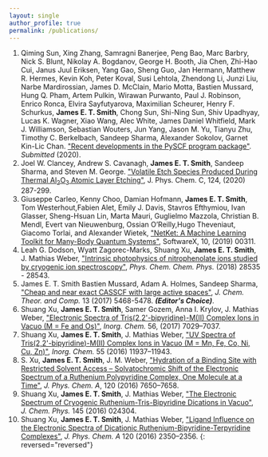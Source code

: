 ```yaml
---
layout: single
author_profile: true
permalink: /publications/
---
```


1. Qiming Sun, Xing Zhang, Samragni Banerjee, Peng Bao, Marc Barbry, Nick S. Blunt, Nikolay A. Bogdanov, George H. Booth, Jia Chen, Zhi-Hao Cui, Janus Juul Eriksen, Yang Gao, Sheng Guo, Jan Hermann, Matthew R. Hermes, Kevin Koh, Peter Koval, Susi Lehtola, Zhendong Li, Junzi Liu, Narbe Mardirossian, James D. McClain, Mario Motta, Bastien Mussard, Hung Q. Pham, Artem Pulkin, Wirawan Purwanto, Paul J. Robinson, Enrico Ronca, Elvira Sayfutyarova, Maximilian Scheurer, Henry F. Schurkus, <b>James E. T. Smith</b>, Chong Sun, Shi-Ning Sun, Shiv Upadhyay, Lucas K. Wagner, Xiao Wang, Alec White, James Daniel Whitfield, Mark J. Williamson, Sebastian Wouters, Jun Yang, Jason M. Yu, Tianyu Zhu, Timothy C. Berkelbach, Sandeep Sharma, Alexander Sokolov, Garnet Kin-Lic Chan. <a href="https://arxiv.org/abs/2002.12531">"Recent developments in the PySCF program package"</a>. <i>Submitted</i> (2020).
2. Joel W. Clancey, Andrew S. Cavanagh, <b>James E. T. Smith</b>, Sandeep Sharma, and Steven M. George. <a href="https://pubs.acs.org/doi/10.1021/acs.jpcc.9b06104">"Volatile Etch Species Produced During Thermal Al<sub>2</sub>O<sub>3</sub> Atomic Layer Etching"</a>, J. Phys. Chem. C, 124, (2020) 287-299.
3. Giuseppe Carleo, Kenny Choo, Damian Hofmann, <b>James E. T. Smith</b>, Tom Westerhout,Fabien Alet, Emily J. Davis, Stavros Efthymiou, Ivan Glasser, Sheng-Hsuan Lin, Marta Mauri, Guglielmo Mazzola, Christian B. Mendl, Evert van Nieuwenburg, Ossian O’Reilly,Hugo Theveniaut, Giacomo Torlai, and Alexander Wietek, <a href="https://www.sciencedirect.com/science/article/pii/S2352711019300974?via%3Dihub">"NetKet: A Machine Learning Toolkit for Many-Body Quantum Systems"</a>, SoftwareX, 10, (2019) 00311.
4. Leah G. Dodson, Wyatt Zagorec-Marks, Shuang Xu, <b>James E. T. Smith</b>, J. Mathias Weber, <a href="https://pubs.rsc.org/en/content/articlelanding/2014/CP/C8CP06078A#!divAbstract">"Intrinsic photophysics of nitrophenolate ions studied by cryogenic ion spectroscopy"</a>, <i>Phys. Chem. Chem. Phys.</i> (2018) 28535 - 28543.
5. James E. T. Smith</b> Bastien Mussard, Adam A. Holmes, Sandeep Sharma, <a href="http://pubs.acs.org/doi/abs/10.1021/acs.jctc.7b00900?mi=497hqq0&af=R&AllField=mcscf+casscf&target=default&targetTab=std">"Cheap and near exact CASSCF with large active spaces"</a>,<i> J. Chem. Theor. and Comp.</i> 13 (2017) 5468-5478. <i><b>(Editor's Choice)</b></i>.
6. Shuang Xu, <b>James E. T. Smith</b>, Samer Gozem, Anna I. Krylov, J. Mathias Weber, <a href="http://pubs.acs.org/doi/abs/10.1021/acs.inorgchem.7b00620"> "Electronic Spectra of Tris(2,2'-bipyridine)-M(II) Complex Ions in Vacuo (M = Fe and Os)"</a>, <i>Inorg. Chem.</i> 56, (2017) 7029–7037.
7. Shuang Xu, <b>James E. T. Smith</b>, J. Mathias Weber, <a href="http://pubs.acs.org/doi/abs/10.1021/acs.inorgchem.6b02054?journalCode=inocaj">"UV Spectra of Tris(2,2'-bipyridine)-M(II) Complex Ions in Vacuo (M = Mn, Fe, Co, Ni, Cu, Zn)"</a>, <i>Inorg. Chem.</i> 55 (2016) 11937–11943.
8. S. Xu, <b>James E. T. Smith</b>, J. M. Weber, <a href="http://pubsdc3.acs.org/doi/abs/10.1021/acs.jpca.6b07668?journalCode=jpcafh">"Hydration of a Binding Site with Restricted Solvent Access – Solvatochromic Shift of the Electronic Spectrum of a Ruthenium Polypyridine Complex, One Molecule at a Time"</a>, <i>J. Phys. Chem. A</i>, 120 (2016) 7650–7658.
9. Shuang Xu, <b>James E. T. Smith</b>, J. Mathias Weber, <a href="http://aip.scitation.org/doi/abs/10.1063/1.4955262?journalCode=jcp">"The Electronic Spectrum of Cryogenic Ruthenium-Tris-Bipyridine Dications in Vacuo"</a>, <i>J. Chem. Phys.</i> 145 (2016) 024304.
10. Shuang Xu, <b>James E. T. Smith</b>, J. Mathias Weber, <a href="http://pubs.acs.org/doi/abs/10.1021/acs.jpca.6b02926">"Ligand Influence on the Electronic Spectra of Dicationic Ruthenium-Bipyridine-Terpyridine Complexes"</a>, <i>J. Phys. Chem. A</i> 120 (2016) 2350–2356.
{: reversed="reversed"} 